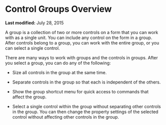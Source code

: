 
# Control Groups Overview

 **Last modified:** July 28, 2015

A group is a collection of two or more controls on a form that you can work with as a single unit. You can include any control on the form in a group. After controls belong to a group, you can work with the entire group, or you can select a single control.

There are many ways to work with groups and the controls in groups. After you select a group, you can do any of the following:


- Size all controls in the group at the same time. 
    
- Separate controls in the group so that each is independent of the others.
    
- Show the group shortcut menu for quick access to commands that affect the group. 
    
- Select a single control within the group without separating other controls in the group. You can then change the property settings of the selected control without affecting other controls in the group. 
    
